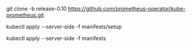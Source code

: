 git clone -b release-0.10 https://github.com/prometheus-operator/kube-prometheus.git


kubectl apply --server-side -f manifests/setup

kubectl apply --server-side -f manifests
